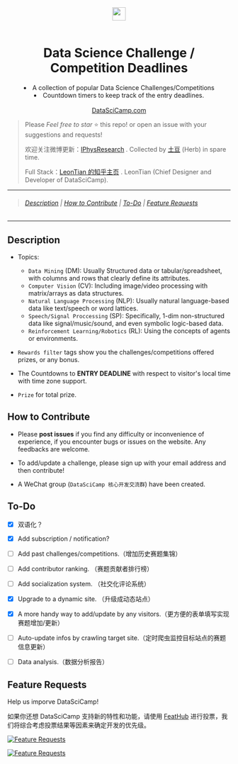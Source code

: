 
<div align="center">
  <a href="./favicon.ico">
    <img width="30" heigth="30" src="./favicon.ico">
  </a>
  <br>
  <br>
    <h1>Data Science Challenge / Competition Deadlines </h1>
  <p>
      <li>A collection of popular Data Science Challenges/Competitions</li>
      <li>Countdown timers to keep track of the entry deadlines.</li>
    <br><a href="https://www.datascicamp.com">DataSciCamp.com</a>
  <p>
</div>


> Please *Feel free to star* ⭐ this repo! or open an issue with your suggestions and requests!
>
> 欢迎关注微博更新：[IPhysResearch](http://weibo.com/IPhysresearch) . Collected by <a href='https://iphysresearch.github.io'>土豆</a> (Herb) in spare time.
>
> Full Stack：[LeonTian 的知乎主页](https://www.zhihu.com/people/winchester-26/activities) . LeonTian (Chief Designer and Developer of DataSciCamp).

---

> ###### [Description](#description) | [How to Contribute](#how-to-contribute) | [To-Do](#to-do) | [Feature Requests](#feature-requests)

---

## Description

- Topics: 

  - `Data Mining` (DM): Usually Structured data or tabular/spreadsheet, with columns and rows that clearly define its attributes.
  - `Computer Vision` (CV): Including image/video processing with matrix/arrays as data structures.
  - `Natural Language Processing` (NLP): Usually natural language-based data like text/speech or word lattices.
  - `Speech/Signal Proccessing` (SP): Specifically, 1-dim non-structured data like signal/music/sound, and even symbolic logic-based data.
  - `Reinforcement Learning/Robotics` (RL): Using the concepts of agents or environments.


- `Rewards filter` tags show you the challenges/competitions offered prizes, or any bonus. 
- The Countdowns to **ENTRY DEADLINE** with respect to visitor's local time with time zone support.
- `Prize` for total prize.


## How to Contribute


- Please **post issues** if you find any difficulty or inconvenience of experience, if you encounter bugs or issues on the website. Any feedbacks are welcome.

- To add/update a challenge, please sign up with your email address and then contribute!

- A WeChat group (`DataSciCamp 核心开发交流群`) have been created.


## To-Do

- [x] 双语化？
- [x] Add subscription / notification?
- [ ] Add past challenges/competitions.（增加历史赛题集锦）
- [ ] Add contributor ranking. （赛题贡献者排行榜）
- [ ] Add socialization system. （社交化评论系统）
- [x] Upgrade to a dynamic site. （升级成动态站点）
- [x] A more handy way to add/update by any visitors.（更方便的表单填写实现赛题增加/更新）
- [ ] Auto-update infos by crawling target site.（定时爬虫监控目标站点的赛题信息更新）
- [ ] Data analysis.（数据分析报告）


## Feature Requests

Help us imporve DataSciCamp!

如果你还想 DataSciCamp 支持新的特性和功能，请使用 [FeatHub](https://feathub.com/iphysresearch/DataSciComp) 进行投票，我们将综合考虑投票结果等因素来确定开发的优先级。

[![Feature Requests](https://cloud.githubusercontent.com/assets/390379/10127973/045b3a96-6560-11e5-9b20-31a2032956b2.png)](http://feathub.com/iphysresearch/DataSciComp)

[![Feature Requests](http://feathub.com/iphysresearch/DataSciComp?format=svg)](http://feathub.com/iphysresearch/DataSciComp)

